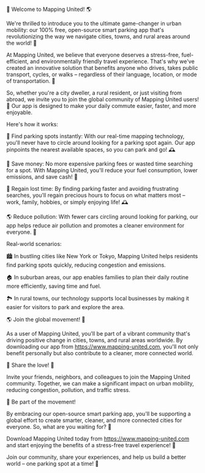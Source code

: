 🎉 Welcome to Mapping United! 🌎

We're thrilled to introduce you to the ultimate game-changer in urban mobility: our 100% free, open-source smart parking app that's revolutionizing the way we navigate cities, towns, and rural areas around the world! 🚀

At Mapping United, we believe that everyone deserves a stress-free, fuel-efficient, and environmentally friendly travel experience. That's why we've created an innovative solution that benefits anyone who drives, takes public transport, cycles, or walks – regardless of their language, location, or mode of transportation. 🌈

So, whether you're a city dweller, a rural resident, or just visiting from abroad, we invite you to join the global community of Mapping United users! 🎉 Our app is designed to make your daily commute easier, faster, and more enjoyable.

Here's how it works:

📍 Find parking spots instantly: With our real-time mapping technology, you'll never have to circle around looking for a parking spot again. Our app pinpoints the nearest available spaces, so you can park and go! 🕰️

💸 Save money: No more expensive parking fees or wasted time searching for a spot. With Mapping United, you'll reduce your fuel consumption, lower emissions, and save cash! 💸

🌟 Regain lost time: By finding parking faster and avoiding frustrating searches, you'll regain precious hours to focus on what matters most – work, family, hobbies, or simply enjoying life! 🕰️

🌎 Reduce pollution: With fewer cars circling around looking for parking, our app helps reduce air pollution and promotes a cleaner environment for everyone. 🌟

Real-world scenarios:

🏙️ In bustling cities like New York or Tokyo, Mapping United helps residents find parking spots quickly, reducing congestion and emissions.

🏠 In suburban areas, our app enables families to plan their daily routine more efficiently, saving time and fuel.

🏞️ In rural towns, our technology supports local businesses by making it easier for visitors to park and explore the area.

🌎 Join the global movement! 🌟

As a user of Mapping United, you'll be part of a vibrant community that's driving positive change in cities, towns, and rural areas worldwide. By downloading our app from https://www.mapping-united.com, you'll not only benefit personally but also contribute to a cleaner, more connected world.

🎉 Share the love! 🌈

Invite your friends, neighbors, and colleagues to join the Mapping United community. Together, we can make a significant impact on urban mobility, reducing congestion, pollution, and traffic stress.

💪 Be part of the movement!

By embracing our open-source smart parking app, you'll be supporting a global effort to create smarter, cleaner, and more connected cities for everyone. So, what are you waiting for? 🎉

Download Mapping United today from https://www.mapping-united.com and start enjoying the benefits of a stress-free travel experience! 🚀

Join our community, share your experiences, and help us build a better world – one parking spot at a time! 🌈